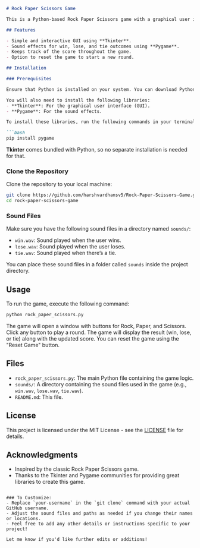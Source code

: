 ```markdown
# Rock Paper Scissors Game

This is a Python-based Rock Paper Scissors game with a graphical user interface (GUI) built using **Tkinter** and sound effects managed through **Pygame**. The game allows users to play against the computer, with sound effects triggered for each outcome (win, lose, or tie).

## Features

- Simple and interactive GUI using **Tkinter**.
- Sound effects for win, lose, and tie outcomes using **Pygame**.
- Keeps track of the score throughout the game.
- Option to reset the game to start a new round.

## Installation

### Prerequisites

Ensure that Python is installed on your system. You can download Python from the official website: [https://www.python.org/downloads/](https://www.python.org/downloads/).

You will also need to install the following libraries:
- **Tkinter**: For the graphical user interface (GUI).
- **Pygame**: For the sound effects.

To install these libraries, run the following commands in your terminal/command prompt:

```bash
pip install pygame
```

**Tkinter** comes bundled with Python, so no separate installation is needed for that.

### Clone the Repository

Clone the repository to your local machine:

```bash
git clone https://github.com/harshvardhansv5/Rock-Paper-Scissors-Game.git
cd rock-paper-scissors-game
```

### Sound Files

Make sure you have the following sound files in a directory named `sounds/`:
- `win.wav`: Sound played when the user wins.
- `lose.wav`: Sound played when the user loses.
- `tie.wav`: Sound played when there’s a tie.

You can place these sound files in a folder called `sounds` inside the project directory.

## Usage

To run the game, execute the following command:

```bash
python rock_paper_scissors.py
```

The game will open a window with buttons for Rock, Paper, and Scissors. Click any button to play a round. The game will display the result (win, lose, or tie) along with the updated score. You can reset the game using the "Reset Game" button.

## Files

- `rock_paper_scissors.py`: The main Python file containing the game logic.
- `sounds/`: A directory containing the sound files used in the game (e.g., `win.wav`, `lose.wav`, `tie.wav`).
- `README.md`: This file.

## License

This project is licensed under the MIT License - see the [LICENSE](LICENSE) file for details.

## Acknowledgments

- Inspired by the classic Rock Paper Scissors game.
- Thanks to the Tkinter and Pygame communities for providing great libraries to create this game.
```

### To Customize:
- Replace `your-username` in the `git clone` command with your actual GitHub username.
- Adjust the sound files and paths as needed if you change their names or locations.
- Feel free to add any other details or instructions specific to your project!

Let me know if you'd like further edits or additions!
